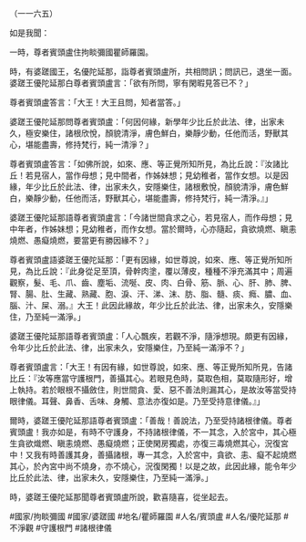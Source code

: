 （一一六五）

如是我聞：

一時，尊者賓頭盧住拘睒彌國瞿師羅園。

時，有婆蹉國王，名優陀延那，詣尊者賓頭盧所，共相問訊；問訊已，退坐一面。婆蹉王優陀延那白尊者賓頭盧言：「欲有所問，寧有閑暇見答已不？」

尊者賓頭盧答言：「大王！大王且問，知者當答。」

婆蹉王優陀延那問尊者賓頭盧：「何因何緣，新學年少比丘於此法、律，出家未久，極安樂住，諸根欣悅，顏貌清淨，膚色鮮白，樂靜少動，任他而活，野獸其心，堪能盡壽，修持梵行，純一清淨？」

尊者賓頭盧答言：「如佛所說，如來、應、等正覺所知所見，為比丘說：『汝諸比丘！若見宿人，當作母想；見中間者，作姊妹想；見幼稚者，當作女想。以是因緣，年少比丘於此法、律，出家未久，安隱樂住，諸根敷悅，顏貌清淨，膚色鮮白，樂靜少動，任他而活，野獸其心，堪能盡壽，修持梵行，純一清淨。』」

婆蹉王優陀延那語尊者賓頭盧言：「今諸世間貪求之心，若見宿人，而作母想；見中年者，作姊妹想；見幼稚者，而作女想。當於爾時，心亦隨起，貪欲燒燃、瞋恚燒燃、愚癡燒燃，要當更有勝因緣不？」

尊者賓頭盧語婆蹉王優陀延那：「更有因緣，如世尊說，如來、應、等正覺所知所見，為比丘說：『此身從足至頂，骨幹肉塗，覆以薄皮，種種不淨充滿其中；周遍觀察，髮、毛、爪、齒、塵垢、流唌、皮、肉、白骨、筋、脈、心、肝、肺、脾、腎、腸、肚、生藏、熟藏、胞、淚、汗、涕、沫、肪、脂、髓、痰、癊、膿、血、腦、汁、屎、溺。』大王！此因此緣故，年少比丘於此法、律，出家未久，安隱樂住，乃至純一滿淨。」

婆蹉王優陀延那語尊者賓頭盧：「人心飄疾，若觀不淨，隨淨想現。頗更有因緣，令年少比丘於此法、律，出家未久，安隱樂住，乃至純一滿淨不？」

尊者賓頭盧言：「大王！有因有緣，如世尊說，如來、應、等正覺所知所見，告諸比丘：『汝等應當守護根門，善攝其心。若眼見色時，莫取色相，莫取隨形好，增上執持。若於眼根不攝斂住，則世間貪、愛、惡不善法則漏其心，是故汝等當受持眼律儀。耳聲、鼻香、舌味、身觸、意法亦復如是。乃至受持意律儀。』」

爾時，婆蹉王優陀延那語尊者賓頭盧：「善哉！善說法，乃至受持諸根律儀。尊者賓頭盧！我亦如是，有時不守護身，不持諸根律儀，不一其念，入於宮中，其心極生貪欲熾燃、瞋恚燒燃、愚癡燒燃；正使閑房獨處，亦復三毒燒燃其心，況復宮中！又我有時善護其身，善攝諸根，專一其念，入於宮中，貪欲、恚、癡不起燒燃其心，於內宮中尚不燒身，亦不燒心，況復閑獨！以是之故，此因此緣，能令年少比丘於此法、律，出家未久，安隱樂住，乃至純一滿淨。」

時，婆蹉王優陀延那聞尊者賓頭盧所說，歡喜隨喜，從坐起去。

#國家/拘睒彌國
#國家/婆蹉國
#地名/瞿師羅園
#人名/賓頭盧
#人名/優陀延那
#不淨觀
#守護根門
#諸根律儀
